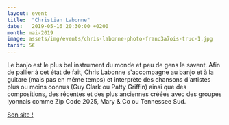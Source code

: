 ```yaml
---
layout: event
title:  "Christian Labonne"
date:   2019-05-16 20:30:00 +0200
month: mai-2019
image: assets/img/events/chris-labonne-photo-franc3a7ois-truc-1.jpg
tarif: 5€
---
```


Le banjo est le plus bel instrument du monde et peu de gens le savent. Afin de pallier à cet état de fait, Chris Labonne s'accompagne au banjo et à la guitare (mais pas en même temps) et interprète des chansons d'artistes plus ou moins connus (Guy Clark ou Patty Griffin) ainsi que des compositions, des récentes et des plus anciennes créées avec des groupes lyonnais comme Zip Code 2025, Mary & Co ou Tennessee Sud.

[Son site !](http://www.chrislabonne.fr/)
